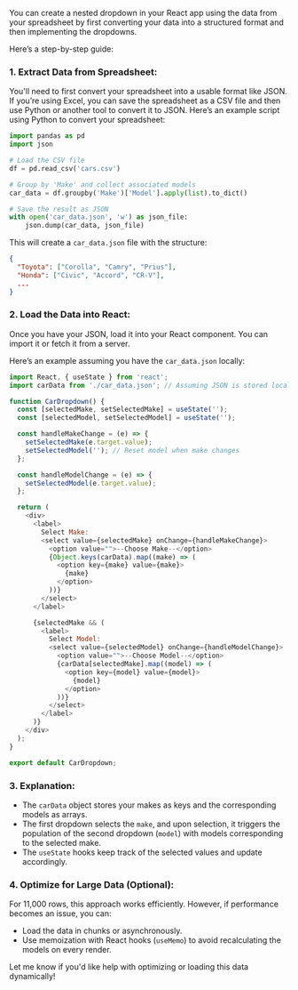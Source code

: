 You can create a nested dropdown in your React app using the data from your spreadsheet by first converting your data into a structured format and then implementing the dropdowns.

Here’s a step-by-step guide:

### 1. **Extract Data from Spreadsheet:**
   You'll need to first convert your spreadsheet into a usable format like JSON. If you’re using Excel, you can save the spreadsheet as a CSV file and then use Python or another tool to convert it to JSON. Here’s an example script using Python to convert your spreadsheet:

```python
import pandas as pd
import json

# Load the CSV file
df = pd.read_csv('cars.csv')

# Group by 'Make' and collect associated models
car_data = df.groupby('Make')['Model'].apply(list).to_dict()

# Save the result as JSON
with open('car_data.json', 'w') as json_file:
    json.dump(car_data, json_file)
```

This will create a `car_data.json` file with the structure:
```json
{
  "Toyota": ["Corolla", "Camry", "Prius"],
  "Honda": ["Civic", "Accord", "CR-V"],
  ...
}
```

### 2. **Load the Data into React:**
   Once you have your JSON, load it into your React component. You can import it or fetch it from a server.

Here’s an example assuming you have the `car_data.json` locally:

```javascript
import React, { useState } from 'react';
import carData from './car_data.json'; // Assuming JSON is stored locally

function CarDropdown() {
  const [selectedMake, setSelectedMake] = useState('');
  const [selectedModel, setSelectedModel] = useState('');

  const handleMakeChange = (e) => {
    setSelectedMake(e.target.value);
    setSelectedModel(''); // Reset model when make changes
  };

  const handleModelChange = (e) => {
    setSelectedModel(e.target.value);
  };

  return (
    <div>
      <label>
        Select Make:
        <select value={selectedMake} onChange={handleMakeChange}>
          <option value="">--Choose Make--</option>
          {Object.keys(carData).map((make) => (
            <option key={make} value={make}>
              {make}
            </option>
          ))}
        </select>
      </label>

      {selectedMake && (
        <label>
          Select Model:
          <select value={selectedModel} onChange={handleModelChange}>
            <option value="">--Choose Model--</option>
            {carData[selectedMake].map((model) => (
              <option key={model} value={model}>
                {model}
              </option>
            ))}
          </select>
        </label>
      )}
    </div>
  );
}

export default CarDropdown;
```

### 3. **Explanation:**
- The `carData` object stores your makes as keys and the corresponding models as arrays.
- The first dropdown selects the `make`, and upon selection, it triggers the population of the second dropdown (`model`) with models corresponding to the selected make.
- The `useState` hooks keep track of the selected values and update accordingly.

### 4. **Optimize for Large Data (Optional):**
For 11,000 rows, this approach works efficiently. However, if performance becomes an issue, you can:
- Load the data in chunks or asynchronously.
- Use memoization with React hooks (`useMemo`) to avoid recalculating the models on every render.

Let me know if you'd like help with optimizing or loading this data dynamically!